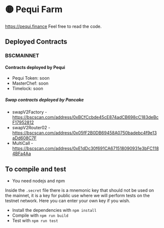# 🟡 Pequi Farm

https://pequi.finance Feel free to read the code.

## Deployed Contracts

### BSCMAINNET

#### Contracts deployed by Pequi

- Pequi Token: soon
- MasterChef: soon
- Timelock: soon

##### Swap contracts deployed by Pancake

- swapV2Factory - https://bscscan.com/address/0xBCfCcbde45cE874adCB698cC183deBcF17952812
- swapV2Router02 - https://bscscan.com/address/0x05fF2B0DB69458A0750badebc4f9e13aDd608C7F
- MultiCall - https://bscscan.com/address/0xE1dDc30f691CA671518090931e3bFC1184BFa4Aa

## To compile and test

- You need nodejs and npm

Inside the `.secret` file there is a mnemonic key that should not be used on the mainnet, it is a key for public use where we will perform tests on the testnet network. Here you can enter your own key if you wish.

- Install the dependencies with `npm install`
- Compile with `npm run build`
- Test with `npm run test`
